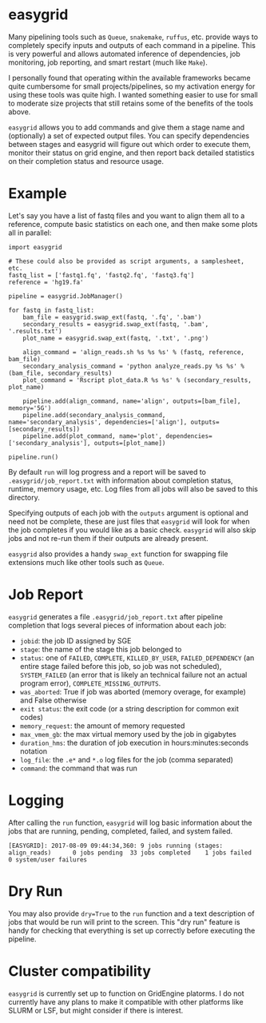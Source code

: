 # easygrid
Many pipelining tools such as `Queue`, `snakemake`, `ruffus`, etc. provide ways to completely specify inputs and outputs of each command in a pipeline. This is very powerful and allows automated inference of dependencies, job monitoring, job reporting, and smart restart (much like `Make`).

I personally found that operating within the available frameworks became quite cumbersome for small projects/pipelines, so my activation energy for using these tools was quite high. I wanted something easier to use for small to moderate size projects that still retains some of the benefits of the tools above.

`easygrid` allows you to add commands and give them a stage name and (optionally) a set of expected output files. You can specify dependencies between stages and easygrid will figure out which order to execute them, monitor their status on grid engine, and then report back detailed statistics on their completion status and resource usage.

# Example
Let's say you have a list of fastq files and you want to align them all to a reference, compute basic statistics on each one, and then make some plots all in parallel:

```
import easygrid

# These could also be provided as script arguments, a samplesheet, etc.
fastq_list = ['fastq1.fq', 'fastq2.fq', 'fastq3.fq']
reference = 'hg19.fa'

pipeline = easygrid.JobManager()

for fastq in fastq_list:
    bam_file = easygrid.swap_ext(fastq, '.fq', '.bam')
    secondary_results = easygrid.swap_ext(fastq, '.bam', '.results.txt')
    plot_name = easygrid.swap_ext(fastq, '.txt', '.png')

    align_command = 'align_reads.sh %s %s %s' % (fastq, reference, bam_file)
    secondary_analysis_command = 'python analyze_reads.py %s %s' % (bam_file, secondary_results)
    plot_command = 'Rscript plot_data.R %s %s' % (secondary_results, plot_name)
   
    pipeline.add(align_command, name='align', outputs=[bam_file], memory='5G')
    pipeline.add(secondary_analysis_command, name='secondary_analysis', dependencies=['align'], outputs=[secondary_results])
    pipeline.add(plot_command, name='plot', dependencies=['secondary_analysis'], outputs=[plot_name])

pipeline.run()
```

By default `run` will log progress and a report will be saved to `.easygrid/job_report.txt` with information about completion status, runtime, memory usage, etc. Log files from all jobs will also be saved to this directory.

Specifying outputs of each job with the `outputs` argument is optional and need not be complete, these are just files that `easygrid` will look for when the job completes if you would like as a basic check. `easygrid` will also skip jobs and not re-run them if their outputs are already present.

`easygrid` also provides a handy `swap_ext` function for swapping file extensions much like other tools such as `Queue`.

# Job Report
`easygrid` generates a file `.easygrid/job_report.txt` after pipeline completion that logs several pieces of information about each job:

- `jobid`: the job ID assigned by SGE
- `stage`: the name of the stage this job belonged to
- `status`: one of `FAILED`, `COMPLETE`, `KILLED_BY_USER`, `FAILED_DEPENDENCY` (an entire stage failed before this job, so job was not scheduled), `SYSTEM_FAILED` (an error that is likely an technical failure not an actual program error), `COMPLETE_MISSING_OUTPUTS`.
- `was_aborted`: True if job was aborted (memory overage, for example) and False otherwise
- `exit status`: the exit code (or a string description for common exit codes)
- `memory_request`: the amount of memory requested
- `max_vmem_gb`: the max virtual memory used by the job in gigabytes
- `duration_hms`: the duration of job execution in hours:minutes:seconds notation
- `log_file`: the `.e*` and `*.o` log files for the job (comma separated)
- `command`: the command that was run

# Logging

After calling the `run` function, `easygrid` will log basic information about the jobs that are running, pending, completed, failed, and system failed.

```
[EASYGRID]: 2017-08-09 09:44:34,360: 9 jobs running (stages: align_reads)      0 jobs pending  33 jobs completed    1 jobs failed    0 system/user failures
```

# Dry Run
You may also provide `dry=True` to the `run` function and a text description of jobs that would be run will print to the screen. This "dry run" feature is handy for checking that everything is set up correctly before executing the pipeline.

# Cluster compatibility
`easygrid` is currently set up to function on GridEngine platorms. I do not currently have any plans to make it compatible with other platforms like SLURM or LSF, but might consider if there is interest.
